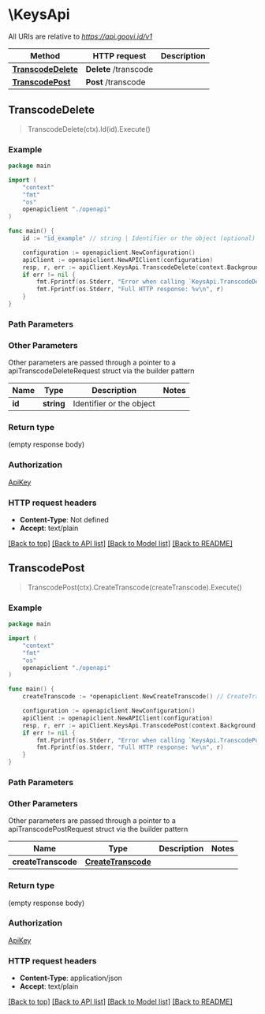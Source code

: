 # \KeysApi

All URIs are relative to *https://api.goovi.id/v1*

Method | HTTP request | Description
------------- | ------------- | -------------
[**TranscodeDelete**](KeysApi.md#TranscodeDelete) | **Delete** /transcode | 
[**TranscodePost**](KeysApi.md#TranscodePost) | **Post** /transcode | 



## TranscodeDelete

> TranscodeDelete(ctx).Id(id).Execute()





### Example

```go
package main

import (
    "context"
    "fmt"
    "os"
    openapiclient "./openapi"
)

func main() {
    id := "id_example" // string | Identifier or the object (optional)

    configuration := openapiclient.NewConfiguration()
    apiClient := openapiclient.NewAPIClient(configuration)
    resp, r, err := apiClient.KeysApi.TranscodeDelete(context.Background()).Id(id).Execute()
    if err != nil {
        fmt.Fprintf(os.Stderr, "Error when calling `KeysApi.TranscodeDelete``: %v\n", err)
        fmt.Fprintf(os.Stderr, "Full HTTP response: %v\n", r)
    }
}
```

### Path Parameters



### Other Parameters

Other parameters are passed through a pointer to a apiTranscodeDeleteRequest struct via the builder pattern


Name | Type | Description  | Notes
------------- | ------------- | ------------- | -------------
 **id** | **string** | Identifier or the object | 

### Return type

 (empty response body)

### Authorization

[ApiKey](../README.md#ApiKey)

### HTTP request headers

- **Content-Type**: Not defined
- **Accept**: text/plain

[[Back to top]](#) [[Back to API list]](../README.md#documentation-for-api-endpoints)
[[Back to Model list]](../README.md#documentation-for-models)
[[Back to README]](../README.md)


## TranscodePost

> TranscodePost(ctx).CreateTranscode(createTranscode).Execute()





### Example

```go
package main

import (
    "context"
    "fmt"
    "os"
    openapiclient "./openapi"
)

func main() {
    createTranscode := *openapiclient.NewCreateTranscode() // CreateTranscode |  (optional)

    configuration := openapiclient.NewConfiguration()
    apiClient := openapiclient.NewAPIClient(configuration)
    resp, r, err := apiClient.KeysApi.TranscodePost(context.Background()).CreateTranscode(createTranscode).Execute()
    if err != nil {
        fmt.Fprintf(os.Stderr, "Error when calling `KeysApi.TranscodePost``: %v\n", err)
        fmt.Fprintf(os.Stderr, "Full HTTP response: %v\n", r)
    }
}
```

### Path Parameters



### Other Parameters

Other parameters are passed through a pointer to a apiTranscodePostRequest struct via the builder pattern


Name | Type | Description  | Notes
------------- | ------------- | ------------- | -------------
 **createTranscode** | [**CreateTranscode**](CreateTranscode.md) |  | 

### Return type

 (empty response body)

### Authorization

[ApiKey](../README.md#ApiKey)

### HTTP request headers

- **Content-Type**: application/json
- **Accept**: text/plain

[[Back to top]](#) [[Back to API list]](../README.md#documentation-for-api-endpoints)
[[Back to Model list]](../README.md#documentation-for-models)
[[Back to README]](../README.md)

